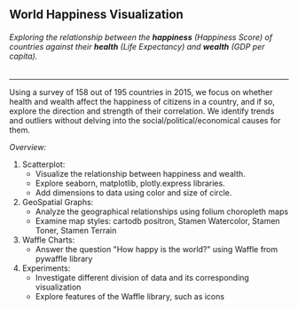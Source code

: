 ## World Happiness Visualization
###### Exploring the relationship between the __happiness__ (Happiness Score) of countries against their __health__ (Life Expectancy) and __wealth__ (GDP per capita).
------

Using a survey of 158 out of 195 countries in 2015, we focus on whether health and wealth affect the happiness of citizens in a country, and if so, explore the direction and strength of their correlation. We identify trends and outliers without delving into the social/political/economical causes for them.

_Overview:_
1. Scatterplot: 
   - Visualize the relationship between happiness and wealth. 
   - Explore seaborn, matplotlib, plotly.express libraries. 
   - Add dimensions to data using color and size of circle. 
2. GeoSpatial Graphs: 
   - Analyze the geographical relationships using folium choropleth maps
   - Examine map styles: cartodb positron, Stamen Watercolor, Stamen Toner, Stamen Terrain
3. Waffle Charts: 
   - Answer the question "How happy is the world?" using Waffle from pywaffle library
4. Experiments:
   - Investigate different division of data and its corresponding visualization
   - Explore features of the Waffle library, such as icons

